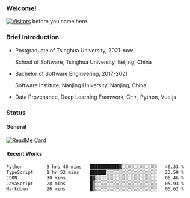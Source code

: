 ### Welcome!

[![Visitors](https://visitor-badge.laobi.icu/badge?page_id=HermitSun.HermitSun)]() before you came here.

### Brief Introduction

- Postgraduate of Tsinghua University, 2021-now
  
  School of Software, Tsinghua University, Beijing, China

- Bachelor of Software Engineering, 2017-2021
  
  Software Institute, Nanjing University, Nanjing, China

- Data Provenance, Deep Learning Framwork, C++, Python, Vue.js

### Status

#### General

[![ReadMe Card](https://github-readme-stats.hermitsun.vercel.app/api?username=HermitSun&count_private=true&show_icons=true)]()

#### Recent Works

<!--START_SECTION:waka-->

```txt
Python         3 hrs 40 mins   ███████████▓░░░░░░░░░░░░░   46.33 %
TypeScript     1 hr 52 mins    ██████░░░░░░░░░░░░░░░░░░░   23.59 %
JSON           30 mins         █▓░░░░░░░░░░░░░░░░░░░░░░░   06.46 %
JavaScript     28 mins         █▒░░░░░░░░░░░░░░░░░░░░░░░   05.93 %
Markdown       26 mins         █▒░░░░░░░░░░░░░░░░░░░░░░░   05.62 %
```

<!--END_SECTION:waka-->
